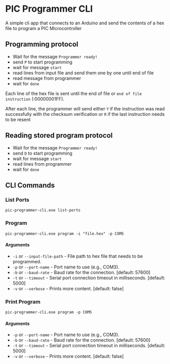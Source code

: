 # PIC Programmer CLI

A simple cli app that connects to an Arduino and send the contents of a hex file to program a PIC Microcontroller

## Programming protocol

- Wait for the message `Programmer ready!`
- send `P` to start programming
- wait for message `start`
- read lines from input file and send them one by one until end of file
- read message from programmer
- wait for `done`

Each line of the hex file is sent until the end of file or `end of file instruction` (:00000001FF).

After each line, the programmer will send either `Y` if the instruction was read successfully with the checksum
verification or `R` if the last instruction needs to be resent

## Reading stored program protocol

- Wait for the message `Programmer ready!`
- send `D` to start programming
- wait for message `start`
- read lines from programmer
- wait for `done`

## CLI Commands

### List Ports

```shell
pic-programmer-cli.exe list-ports
```

### Program

```shell
pic-programmer-cli.exe program -i "file.hex" -p COM5
```

#### Arguments

- `-i` or `--input-file-path` - File path to hex file that needs to be programmed.
- `-p` or `--port-name` - Port name to use (e.g., COM3).
- `-b` or `--baud-rate` - Baud rate for the connection. [default: 57600]
- `-t` or `--timeout` - Serial port connection timeout in milliseconds. [default: 5000]
- `-v` or `--verbose` - Prints more content. [default: false]

### Print Program

```shell
pic-programmer-cli.exe program -p COM5
```

#### Arguments

- `-p` or `--port-name` - Port name to use (e.g., COM3).
- `-b` or `--baud-rate` - Baud rate for the connection. [default: 57600]
- `-t` or `--timeout` - Serial port connection timeout in milliseconds. [default: 5000]
- `-v` or `--verbose` - Prints more content. [default: false]
